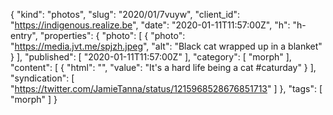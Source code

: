 {
  "kind": "photos",
  "slug": "2020/01/7vuyw",
  "client_id": "https://indigenous.realize.be",
  "date": "2020-01-11T11:57:00Z",
  "h": "h-entry",
  "properties": {
    "photo": [
      {
        "photo": "https://media.jvt.me/spjzh.jpeg",
        "alt": "Black cat wrapped up in a blanket"
      }
    ],
    "published": [
      "2020-01-11T11:57:00Z"
    ],
    "category": [
      "morph"
    ],
    "content": [
      {
        "html": "",
        "value": "It's a hard life being a cat #caturday"
      }
    ],
    "syndication": [
      "https://twitter.com/JamieTanna/status/1215968528676851713"
    ]
  },
  "tags": [
    "morph"
  ]
}

